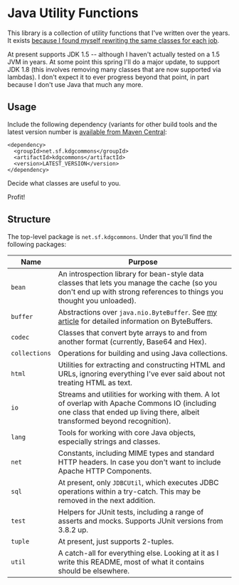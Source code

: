 # Java Utility Functions

This library is a collection of utility functions that I've written over the years. It exists [because I found
myself rewriting the same classes for each job](https://blog.kdgregory.com/2009/12/why-write-open-source-libraries.html).

At present supports JDK 1.5 -- although I haven't actually tested on a 1.5 JVM in years. At some point this spring
I'll do a major update, to support JDK 1.8 (this involves removing many classes that are now supported via lambdas).
I don't expect it to ever progress beyond that point, in part because I don't use Java that much any more.


## Usage

Include the following dependency (variants for other build tools and the latest version number is [available
from Maven Central](https://search.maven.org/search?q=a:kdgcommons):

```
<dependency>
  <groupId>net.sf.kdgcommons</groupId>
  <artifactId>kdgcommons</artifactId>
  <version>LATEST_VERSION</version>
</dependency>
```

Decide what classes are useful to you.

Profit!


## Structure

The top-level package is `net.sf.kdgcommons`. Under that you'll find the following packages:

 Name           | Purpose
----------------|---------
`bean`          | An introspection library for bean-style data classes that lets you manage the cache (so you don't end up with strong references to things you thought you unloaded).
`buffer`        | Abstractions over `java.nio.ByteBuffer`. See [my article](https://www.kdgregory.com/index.php?page=java.byteBuffer) for detailed information on ByteBuffers.
`codec`         | Classes that convert byte arrays to and from another format (currently, Base64 and Hex).
`collections`   | Operations for building and using Java collections.
`html`          | Utilities for extracting and constructing HTML and URLs, ignoring everything I've ever said about not treating HTML as text.
`io`            | Streams and utilities for working with them. A lot of overlap with Apache Commons IO (including one class that ended up living there, albeit transformed beyond recognition).
`lang`          | Tools for working with core Java objects, especially strings and classes.
`net`           | Constants, including MIME types and standard HTTP headers. In case you don't want to include Apache HTTP Components.
`sql`           | At present, only `JDBCUtil`, which executes JDBC operations within a try-catch. This may be removed in the next addition.
`test`          | Helpers for JUnit tests, including a range of asserts and mocks. Supports JUnit versions from 3.8.2 up.
`tuple`         | At present, just supports 2-tuples.
`util`          | A catch-all for everything else. Looking at it as I write this README, most of what it contains should be elsewhere.

